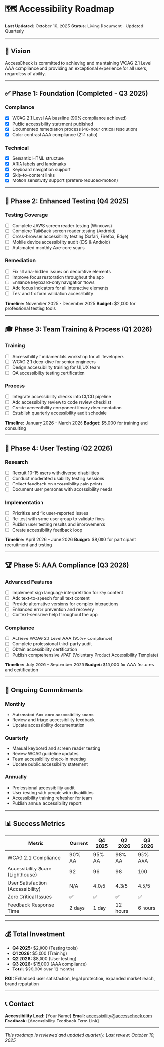 # 🗺️ Accessibility Roadmap
**Last Updated:** October 10, 2025
**Status:** Living Document - Updated Quarterly

---

## 🎯 Vision

AccessCheck is committed to achieving and maintaining WCAG 2.1 Level AAA compliance and providing an exceptional experience for all users, regardless of ability.

---

## ✅ Phase 1: Foundation (Completed - Q3 2025)

### Compliance
- [x] WCAG 2.1 Level AA baseline (90% compliance achieved)
- [x] Public accessibility statement published
- [x] Documented remediation process (48-hour critical resolution)
- [x] Color contrast AAA compliance (21:1 ratio)

### Technical
- [x] Semantic HTML structure
- [x] ARIA labels and landmarks
- [x] Keyboard navigation support
- [x] Skip-to-content links
- [x] Motion sensitivity support (prefers-reduced-motion)

---

## 🚧 Phase 2: Enhanced Testing (Q4 2025)

### Testing Coverage
- [ ] Complete JAWS screen reader testing (Windows)
- [ ] Complete TalkBack screen reader testing (Android)
- [ ] Cross-browser accessibility testing (Safari, Firefox, Edge)
- [ ] Mobile device accessibility audit (iOS & Android)
- [ ] Automated monthly Axe-core scans

### Remediation
- [ ] Fix all aria-hidden issues on decorative elements
- [ ] Improve focus restoration throughout the app
- [ ] Enhance keyboard-only navigation flows
- [ ] Add focus indicators for all interactive elements
- [ ] Test and fix form validation accessibility

**Timeline:** November 2025 - December 2025
**Budget:** $2,000 for professional testing tools

---

## 🎓 Phase 3: Team Training & Process (Q1 2026)

### Training
- [ ] Accessibility fundamentals workshop for all developers
- [ ] WCAG 2.1 deep-dive for senior engineers
- [ ] Design accessibility training for UI/UX team
- [ ] QA accessibility testing certification

### Process
- [ ] Integrate accessibility checks into CI/CD pipeline
- [ ] Add accessibility review to code review checklist
- [ ] Create accessibility component library documentation
- [ ] Establish quarterly accessibility audit schedule

**Timeline:** January 2026 - March 2026
**Budget:** $5,000 for training and consulting

---

## 👥 Phase 4: User Testing (Q2 2026)

### Research
- [ ] Recruit 10-15 users with diverse disabilities
- [ ] Conduct moderated usability testing sessions
- [ ] Collect feedback on accessibility pain points
- [ ] Document user personas with accessibility needs

### Implementation
- [ ] Prioritize and fix user-reported issues
- [ ] Re-test with same user group to validate fixes
- [ ] Publish user testing results and improvements
- [ ] Create accessibility feedback loop

**Timeline:** April 2026 - June 2026
**Budget:** $8,000 for participant recruitment and testing

---

## 🏆 Phase 5: AAA Compliance (Q3 2026)

### Advanced Features
- [ ] Implement sign language interpretation for key content
- [ ] Add text-to-speech for all text content
- [ ] Provide alternative versions for complex interactions
- [ ] Enhanced error prevention and recovery
- [ ] Context-sensitive help throughout the app

### Compliance
- [ ] Achieve WCAG 2.1 Level AAA (95%+ compliance)
- [ ] Complete professional third-party audit
- [ ] Obtain accessibility certification
- [ ] Publish comprehensive VPAT (Voluntary Product Accessibility Template)

**Timeline:** July 2026 - September 2026
**Budget:** $15,000 for AAA features and certification

---

## 🔄 Ongoing Commitments

### Monthly
- Automated Axe-core accessibility scans
- Review and triage accessibility feedback
- Update accessibility documentation

### Quarterly
- Manual keyboard and screen reader testing
- Review WCAG guideline updates
- Team accessibility check-in meeting
- Update public accessibility statement

### Annually
- Professional accessibility audit
- User testing with people with disabilities
- Accessibility training refresher for team
- Publish annual accessibility report

---

## 📊 Success Metrics

| Metric | Current | Q4 2025 | Q2 2026 | Q3 2026 |
|--------|---------|---------|---------|---------|
| WCAG 2.1 Compliance | 90% AA | 95% AA | 98% AA | 95% AAA |
| Accessibility Score (Lighthouse) | 92 | 96 | 98 | 100 |
| User Satisfaction (Accessibility) | N/A | 4.0/5 | 4.3/5 | 4.5/5 |
| Zero Critical Issues | ✅ | ✅ | ✅ | ✅ |
| Feedback Response Time | 2 days | 1 day | 12 hours | 6 hours |

---

## 💰 Total Investment

- **Q4 2025:** $2,000 (Testing tools)
- **Q1 2026:** $5,000 (Training)
- **Q2 2026:** $8,000 (User testing)
- **Q3 2026:** $15,000 (AAA compliance)
- **Total:** $30,000 over 12 months

**ROI:** Enhanced user satisfaction, legal protection, expanded market reach, brand reputation

---

## 📞 Contact

**Accessibility Lead:** [Your Name]
**Email:** accessibility@accesscheck.com
**Feedback:** [Accessibility Feedback Form Link]

---

*This roadmap is reviewed and updated quarterly. Last review: October 10, 2025*
